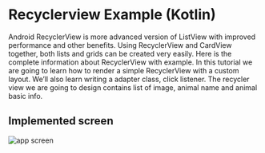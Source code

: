# Recyclerview Example (Kotlin)

Android RecyclerView is more advanced version of ListView with improved performance and other benefits. Using RecyclerView and CardView together, both lists and grids can be created very easily. Here is the complete information about RecyclerView with example. In this tutorial we are going to learn how to render a simple RecyclerView with a custom layout. We’ll also learn writing a adapter class, click listener. The recycler view we are going to design contains list of image, animal name and animal basic info.

## Implemented screen
![app screen](https://user-images.githubusercontent.com/51902358/82233199-46592400-994d-11ea-854a-4f2529a425eb.png)

